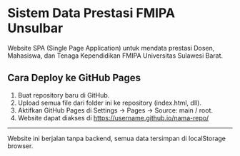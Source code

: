 # Sistem Data Prestasi FMIPA Unsulbar

Website SPA (Single Page Application) untuk mendata prestasi Dosen, Mahasiswa, dan Tenaga Kependidikan FMIPA Universitas Sulawesi Barat.

## Cara Deploy ke GitHub Pages
1. Buat repository baru di GitHub.
2. Upload semua file dari folder ini ke repository (index.html, dll).
3. Aktifkan GitHub Pages di Settings → Pages → Source: main / root.
4. Website dapat diakses di https://username.github.io/nama-repo/

---
Website ini berjalan tanpa backend, semua data tersimpan di localStorage browser.
